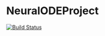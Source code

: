 # NeuralODEProject

[![Build Status](https://github.com/April-Hannah-Lena/NeuralODEProject.jl/actions/workflows/CI.yml/badge.svg?branch=main)](https://github.com/April-Hannah-Lena/NeuralODEProject.jl/actions/workflows/CI.yml?query=branch%3Amain)
